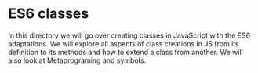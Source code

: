 # ES6 classes
In this directory we will go over creating classes in JavaScript with the ES6 adaptations.  We will explore all aspects of class creations in JS from its definition to its methods and how to extend a class from another.  We will also look at Metaprograming and symbols.
